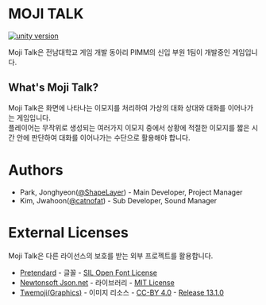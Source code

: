 # MOJI TALK
[![unity version](https://img.shields.io/badge/unity-2020.3.7f1-lightgrey)](https://unity3d.com/kr/unity/whats-new/2020.3.7)  

Moji Talk은 전남대학교 게임 개발 동아리 PIMM의 신입 부원 1팀이 개발중인 게임입니다.  

## What's Moji Talk?
Moji Talk은 화면에 나타나는 이모지를 처리하여 가상의 대화 상대와 대화를 이어나가는 게임입니다.  
플레이어는 무작위로 생성되는 여러가지 이모지 중에서 상황에 적절한 이모지를 짧은 시간 안에 판단하여 대화를 이어나가는 수단으로 활용해야 합니다.  

# Authors
 * Park, Jonghyeon([@ShapeLayer](https://github.com/ShapeLayer)) - Main Developer, Project Manager  
 * Kim, Jwahoon([@catnofat](https://github.com/catnofat)) - Sub Developer, Sound Manager  
 
# External Licenses
Moji Talk은 다른 라이선스의 보호를 받는 외부 프로젝트를 활용합니다.  
 * [Pretendard](./Assets/Fonts/Pretendard-1.0) - 글꼴 - [SIL Open Font License](./Assets/Fonts/Pretendard-1.0/LICENSE.txt)  
 * [Newtonsoft Json.net](./Assets/Packages/Newtonsoft.Json) - 라이브러리 - [MIT License](https://github.com/JamesNK/Newtonsoft.Json/blob/master/LICENSE.md)  
 * [Twemoji(Graphics)](./Assets/Resources/Twemoji) - 이미지 리소스 - [CC-BY 4.0](https://github.com/twitter/twemoji/blob/master/LICENSE-GRAPHICS) - [Release 13.1.0](https://github.com/twitter/twemoji/releases/tag/v13.1.0)  
